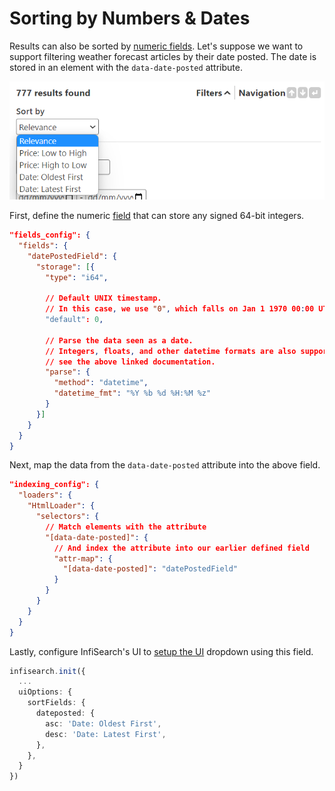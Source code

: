 # Sorting by Numbers & Dates

Results can also be sorted by [numeric fields](./indexer/fields.md#field-storage). Let's suppose we want to support filtering weather forecast articles by their date posted. The date is stored in an element with the `data-date-posted` attribute.

![sort options dropdown](./images/custom_sort.png)

First, define the numeric [field](./indexer/fields.md#field-storage) that can store any signed 64-bit integers.

```json
"fields_config": {
  "fields": {
    "datePostedField": {
      "storage": [{
        "type": "i64",

        // Default UNIX timestamp.
        // In this case, we use "0", which falls on Jan 1 1970 00:00 UTC.
        "default": 0,

        // Parse the data seen as a date.
        // Integers, floats, and other datetime formats are also supported,
        // see the above linked documentation.
        "parse": {
          "method": "datetime",
          "datetime_fmt": "%Y %b %d %H:%M %z"
        }
      }]
    }
  }
}
```

Next, map the data from the `data-date-posted` attribute into the above field.

```json
"indexing_config": {
  "loaders": {
    "HtmlLoader": {
      "selectors": {
        // Match elements with the attribute
        "[data-date-posted]": {
          // And index the attribute into our earlier defined field
          "attr-map": {
            "[data-date-posted]": "datePostedField"
          }
        }
      }
    }
  }
}
```

Lastly, configure InfiSearch's UI to [setup the UI](./search_configuration.md#setting-up-numeric-filters-and-sort-orders) dropdown using this field.

```ts
infisearch.init({
  ...
  uiOptions: {
    sortFields: {
      dateposted: {
        asc: 'Date: Oldest First',
        desc: 'Date: Latest First',
      },
    },
  }
})
```
